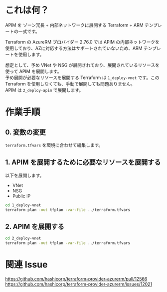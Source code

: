 # これは何？

APIM を ゾーン冗長 + 内部ネットワークに展開する Terraform + ARM テンプレートの一式です。

Terraform の AzureRM プロバイダー 2.76.0 では APIM の内部ネットワークを使用しており、AZに対応する方法はサポートされていないため、ARM テンプレートを使用します。

想定として、予め VNet や NSG が展開されており、展開されているリソースを使って APIM を展開します。  
予め展開が必要なリソースを展開する Terraform は `1_deploy-vnet` です。この Terraform を使用しなくても、手動で展開しても問題ありません。  
APIM は `2_deploy-apim` で展開します。

# 作業手順

## 0. 変数の変更
`terraform.tfvars` を環境に合わせて編集します。

## 1. APIM を展開するために必要なリソースを展開する

以下を展開します。
- VNet
- NSG
- Public IP

```sh
cd 1_deploy-vnet
terraform plan -out tfplan -var-file ../terraform.tfvars
```
## 2. APIM を展開する

```sh
cd 2_deploy-vnet
terraform plan -out tfplan -var-file ../terraform.tfvars
```

# 関連 Issue
https://github.com/hashicorp/terraform-provider-azurerm/pull/12566
https://github.com/hashicorp/terraform-provider-azurerm/issues/12021